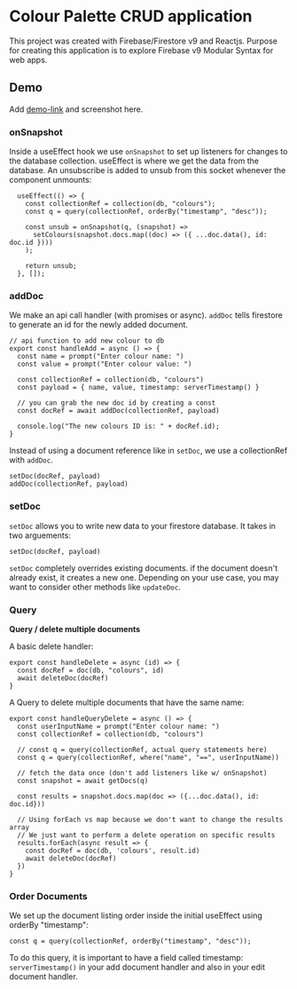 # Colour Palette CRUD application

This project was created with Firebase/Firestore v9 and Reactjs. Purpose for creating this application is to explore Firebase v9 Modular Syntax for web apps.

## Demo

Add [demo-link](https://facebook.github.io/create-react-app/docs/running-tests) and screenshot here.

### onSnapshot

Inside a useEffect hook we use `onSnapshot` to set up listeners for changes to the database collection. useEffect is where we get the data from the database. An unsubscribe is added to unsub from this socket whenever the component unmounts:

```
  useEffect(() => {
    const collectionRef = collection(db, "colours");
    const q = query(collectionRef, orderBy("timestamp", "desc"));

    const unsub = onSnapshot(q, (snapshot) =>
      setColours(snapshot.docs.map((doc) => ({ ...doc.data(), id: doc.id })))
    );

    return unsub;
  }, []);
  ```

### addDoc

We make an api call handler (with promises or async). `addDoc` tells firestore to generate an id for the newly added document. 
```
// api function to add new colour to db
export const handleAdd = async () => {
  const name = prompt("Enter colour name: ")
  const value = prompt("Enter colour value: ")

  const collectionRef = collection(db, "colours")
  const payload = { name, value, timestamp: serverTimestamp() }

  // you can grab the new doc id by creating a const
  const docRef = await addDoc(collectionRef, payload)

  console.log("The new colours ID is: " + docRef.id);
}
```
Instead of using a document reference like in `setDoc`, we use a collectionRef with `addDoc`.

```
setDoc(docRef, payload)
addDoc(collectionRef, payload)
```


### setDoc

`setDoc` allows you to write new data to your firestore database. It takes in two arguements:

```
setDoc(docRef, payload)
```

`setDoc` completely overrides existing documents. if the document doesn't already exist, it creates a new one. Depending on your use case, you may want to consider other methods like `updateDoc`.

### Query

**Query / delete multiple documents**

A basic delete handler:

```
export const handleDelete = async (id) => {
  const docRef = doc(db, "colours", id)
  await deleteDoc(docRef)
}
```

A Query to delete multiple documents that have the same name:

```
export const handleQueryDelete = async () => {
  const userInputName = prompt("Enter colour name: ")
  const collectionRef = collection(db, "colours")

  // const q = query(collectionRef, actual query statements here)
  const q = query(collectionRef, where("name", "==", userInputName))

  // fetch the data once (don't add listeners like w/ onSnapshot)
  const snapshot = await getDocs(q)

  const results = snapshot.docs.map(doc => ({...doc.data(), id: doc.id}))

  // Using forEach vs map because we don't want to change the results array
  // We just want to perform a delete operation on specific results
  results.forEach(async result => {
    const docRef = doc(db, 'colours', result.id)
    await deleteDoc(docRef)
  })
}
```

### Order Documents

We set up the document listing order inside the initial useEffect using orderBy "timestamp":

```
const q = query(collectionRef, orderBy("timestamp", "desc"));
```

To do this query, it is important to have a field called timestamp: `serverTimestamp()` in your add document handler and also in your edit document handler.
